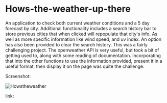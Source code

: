 # Hows-the-weather-up-there

An application to check both current weather conditions and a 5 day forecast by city. Additional functionality includes a search history bar to store previous cities that when clicked will repopulate that city's info. As well as more specific information like wind speed, and uv index. An option has also been provided to clear the search history. This was a fairly challenging project. The openweather API is very useful, but took a bit of getting used to, along with some reading of documentation. Incorporating that into the other functions to use the information provided, present it in a useful format, then display it on the page was quite the challenge. 

Screenshot:

![Howstheweather](https://user-images.githubusercontent.com/113850230/202354140-330fb46f-7dfa-49c2-ad74-3166bb565c6b.PNG)

link:
